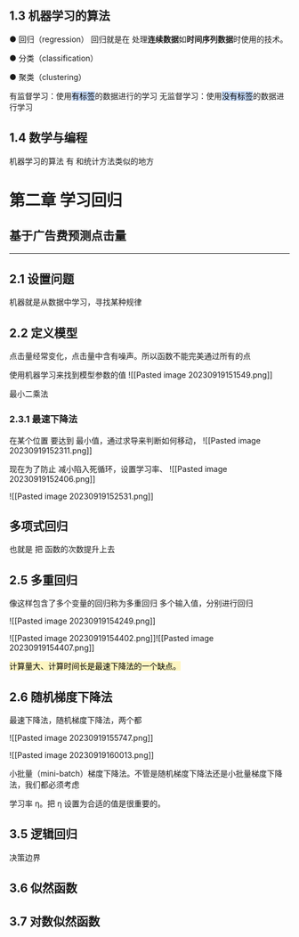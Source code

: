 
## 1.3 机器学习的算法
● 回归（regression）
回归就是在 处理**连续数据**如**时间序列数据**时使用的技术。

● 分类（classification）

● 聚类（clustering）


有监督学习：使用<mark style="background: #ADCCFFA6;">有标签</mark>的数据进行的学习
无监督学习：使用<mark style="background: #ADCCFFA6;">没有标签</mark>的数据进行学习


## 1.4 数学与编程

机器学习的算法  有 和统计方法类似的地方

# 第二章 学习回归 
## 基于广告费预测点击量

---
## 2.1 设置问题

机器就是从数据中学习，寻找某种规律

## 2.2 定义模型

点击量经常变化，点击量中含有噪声。所以函数不能完美通过所有的点

使用机器学习来找到模型参数的值
![[Pasted image 20230919151549.png]]


最小二乘法

### 2.3.1 最速下降法

在某个位置  要达到 最小值，通过求导来判断如何移动，
![[Pasted image 20230919152311.png]]

现在为了防止 减小陷入死循环，设置学习率、
![[Pasted image 20230919152406.png]]

![[Pasted image 20230919152531.png]]


## 多项式回归

也就是 把 函数的次数提升上去

## 2.5 多重回归
像这样包含了多个变量的回归称为多重回归
多个输入值，分别进行回归


![[Pasted image 20230919154249.png]]



![[Pasted image 20230919154402.png]]![[Pasted image 20230919154407.png]]

<mark style="background: #FFF3A3A6;">
计算量大、计算时间长是最速下降法的一个缺点。</mark>

## 2.6 随机梯度下降法

最速下降法，随机梯度下降法，两个都

![[Pasted image 20230919155747.png]]


![[Pasted image 20230919160013.png]]

小批量（mini-batch）梯度下降法。不管是随机梯度下降法还是小批量梯度下降法，我们都必须考虑

学习率 η。把 η 设置为合适的值是很重要的。



## 3.5 逻辑回归


决策边界

## 3.6 似然函数

## 3.7 对数似然函数